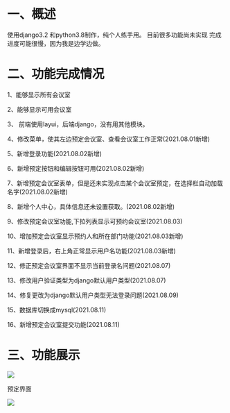 # 一、概述
使用django3.2 和python3.8制作，纯个人练手用。
目前很多功能尚未实现
完成进度可能很慢，因为我是边学边做。

# 二、功能完成情况
1、能够显示所有会议室

2、能够显示可用会议室

3、 前端使用layui，后端django，没有用其他模块。

4、修改菜单，使其左边预定会议室、查看会议室工作正常(2021.08.01新增)

5、新增登录功能(2021.08.02新增)

6、新增预定按钮和编辑按钮可用(2021.08.02新增)

7、新增预定会议室表单，但是还未实现点击某个会议室预定，在选择栏自动加载名字(2021.08.02新增)

8、新增个人中心，具体信息还未设置获取。(2021.08.02新增)

9、修改预定会议室功能,下拉列表显示可预约会议室(2021.08.03)

10、增加预定会议室显示预约人和所在部门功能(2021.08.03新增)

11、新增登录后，右上角正常显示用户名功能(2021.08.03新增)

12、修正预定会议室界面不显示当前登录名问题(2021.08.07)

13、修改用户验证类型为django默认用户类型(2021.08.07)

14、修复更改为django默认用户类型无法登录问题(2021.08.09)

15、数据库切换成mysql(2021.08.11)

16、新增预定会议室提交功能(2021.08.11)


# 三、功能展示

![](https://xucg.info/wp-content/uploads/2021/07/1.jpg)

预定界面

![](https://xucg.info/wp-content/uploads/2021/07/2.jpg)
